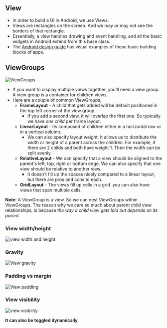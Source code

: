 ## View

* In order to build a UI in Android, we use Views.
* Views are rectangles on the screen. And we may or may not see the borders of that rectangle.
* Essentially, a view handles drawing and event handling, and all the basic widgets in Android extend from this base class.
* The [Android design guide](http://developer.android.com/design/building-blocks/index.html) has visual examples of these basic building blocks of apps.

## ViewGroups

![ViewGroups](http://i.imgur.com/ph9aK6S.png)

* If you want to display multiple views together, you'll need a view group. A view group is a container for children views.
* Here are a couple of common ViewGroups,
  * **FrameLayout** - A child that gets added will be default positioned in the top left corner of the view group.
    * If you add a second view, it will overlap the first one. So typically we have *one child* per frame layout.
  * **LinearLayout** - Its composed of children either in a horizontal row or in a vertical column.
    * We can also specify layout weight. It allows us to distribute the width or height of a parent across the children. For example, if there are 2 childs and both have weight 1. Then the width can be split evenly.
  * **RelativeLayout** - We can specify that a view should be aligned to the parent's left, top, right or bottom edge. We can also specify that one view should be relative to another view.
    * It doesn't fill up the spaces nicely compared to a linear layout, but there are pros and cons to each.
  * **GridLayout** - The views fill up cells in a grid. you can also have views that span multiple cells.

**Note**: A ViewGroup is a view. So we can nest ViewGroups within ViewGroups. The reason why we care so much about parent child view relationships, is because *the way a child view gets laid out depends on its parent*.

### View width/height

![view width and height](http://i.imgur.com/cU5fwFy.png)

### Gravity

![View gravity](http://i.imgur.com/gZLVX2w.png)

### Padding vs margin

![View padding](http://i.imgur.com/GXUOukZ.png)

### View visibility

![view visibility](http://i.imgur.com/dGGudCt.png)

**It can also be toggled dynamically**
